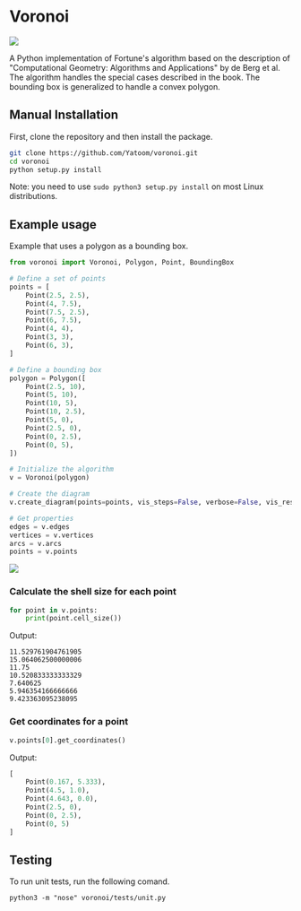 # Voronoi
![](https://raw.githubusercontent.com/Yatoom/voronoi/master/triangle.gif)

A Python implementation of Fortune's algorithm based on the description of "Computational Geometry: Algorithms and Applications" by de Berg et al. The algorithm handles the special cases described in the book. The bounding box is generalized to handle a convex polygon.

## Manual Installation

First, clone the repository and then install the package.
```bash
git clone https://github.com/Yatoom/voronoi.git
cd voronoi
python setup.py install
```
Note: you need to use `sudo python3 setup.py install` on most Linux distributions.

## Example usage

Example that uses a polygon as a bounding box.

```python
from voronoi import Voronoi, Polygon, Point, BoundingBox

# Define a set of points
points = [
    Point(2.5, 2.5),
    Point(4, 7.5),
    Point(7.5, 2.5),
    Point(6, 7.5),
    Point(4, 4),
    Point(3, 3),
    Point(6, 3),
]

# Define a bounding box
polygon = Polygon([
    Point(2.5, 10),
    Point(5, 10),
    Point(10, 5),
    Point(10, 2.5),
    Point(5, 0),
    Point(2.5, 0),
    Point(0, 2.5),
    Point(0, 5),
])

# Initialize the algorithm
v = Voronoi(polygon)

# Create the diagram
v.create_diagram(points=points, vis_steps=False, verbose=False, vis_result=True, vis_tree=True)

# Get properties
edges = v.edges
vertices = v.vertices
arcs = v.arcs
points = v.points
```
![](https://raw.githubusercontent.com/Yatoom/voronoi/master/example.png)

### Calculate the shell size for each point
```python
for point in v.points:
    print(point.cell_size())
```
Output:
```
11.529761904761905
15.064062500000006
11.75
10.520833333333329
7.640625
5.946354166666666
9.423363095238095
```

### Get coordinates for a point
```python
v.points[0].get_coordinates()
```
Output:
```python
[
    Point(0.167, 5.333), 
    Point(4.5, 1.0), 
    Point(4.643, 0.0), 
    Point(2.5, 0), 
    Point(0, 2.5), 
    Point(0, 5)
]
```

## Testing
To run unit tests, run the following comand.
```
python3 -m "nose" voronoi/tests/unit.py
```
